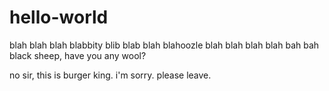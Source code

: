 # hello-world

blah blah blah blabbity blib blab blah blahoozle blah blah blah blah bah bah black sheep, have you any wool?

no sir, this is burger king. i'm sorry. please leave.
